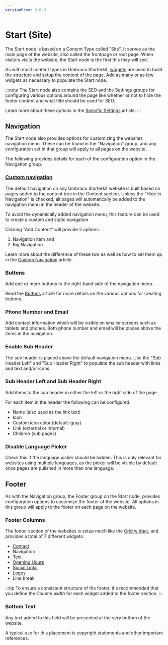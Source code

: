 ```yaml
---
versionFrom: 8.0.0
---
```


# Start (Site)

The Start node is based on a Content Type called "Site". It serves as the main page of the website, also called the frontpage or root page. When visitors visits the website, the Start node is the first this they will see.

As with most content types in Umbraco Starterkit, [widgets](../../Widgets) are used to build the structure and setup the content of the page. Add as many or as few widgets as necessary to populate the Start node.

:::note
The Start node also contains the SEO and the Settings groups for configuring various options around the page like whether or not to hide the footer content and what title should be used for SEO.

Learn more about these options in the [Specific Settings](../../Settings/Specific-Settings) article.
:::

## Navigation

The Start node also provides options for customizing the websites navigation menu. These can be found in the "Navigation" group, and any configuration set in that group will apply to all pages on the website.

The following provides details for each of the configuration option in the Navigation group.

### [Custom navigation](Custom-Navigation)

The default navigation on any Umbraco Starterkit website is built based on pages added to the content tree in the Content section. Unless the "Hide In Navigation" is checked, all pages will automatically be added to the navigation menu in the header of the website.

To avoid the dynamically added navigation menu, this feature can be used to create a custom and static navigation.

Clicking "Add Content" will provide 2 options:

1. Navigation item and
2. Big Navigation

Learn more about the difference of these two as well as how to set them up in the [Custom Navigation](Custom-Navigation) article.

### Buttons

Add one or more buttons to the right-hand side of the navigation menu.

Read the [Buttons](../../Widgets/Buttons) article for more details on the various options for creating buttons.

### Phone Number and Email

Add contact information which will be visible on smaller screens such as tablets and phones. Both phone number and email will be places above the items in the navigation.

### Enable Sub Header

The sub header is placed above the default navigation menu. Use the "Sub Header Left" and "Sub Header Right" to populate the sub header with links and text and/or icons.

### Sub Header Left and Sub Header Right

Add items to the sub header in either the left or the right side of the page.

For each item in the header the following can be configured:

* Name (also used as the link text)
* Icon
* Custom icon color (default: gray)
* Link (external or internal)
* Children (sub pages)

### Disable Language Picker

Check this if the language picker should be hidden. This is only relevant for websites using multiple languages, as the picker will be visible by default once pages are pulished in more than one language.

## Footer

As with the Navigation group, the Footer group on the Start node, provides configuration options to customize the footer of the website. All options in this group will apply to the footer on each page on the website.

### Footer Columns

The footer section of the websites is setup much like the [Grid widget](../../Widgets/Grid), and provides a total of 7 different widgets:

* [Contact](../../Widgets/Contact)
* Navigation
* [Text](../../Widgets/Text)
* [Opening Hours](../../Widgets/Opening-Hours)
* [Social Links](../../Widgets/Social-Links)
* [Logos](../../Widgets/Logos)
* Line break

:::tip
To ensure a consistent structure of the footer, it's recommended that you define the *Column width* for each widget added to the footer section.
:::

### Bottom Text

Any text added to this field will be presented at the very bottom of the website.

A typical use for this placement is copyright statements and other important references.
